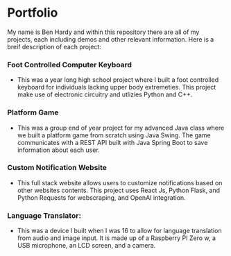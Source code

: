 # Portfolio

My name is Ben Hardy and within this repository there are all of my projects, each including demos and other relevant information. Here is a breif description of each project:

### Foot Controlled Computer Keyboard
- This was a year long high school project where I built a foot controlled keyboard for individuals lacking upper body extremeties. This project make use of electronic circuitry and utlizies Python and C++.
### Platform Game
- This was a group end of year project for my advanced Java class where we built a platform game from scratch using Java Swing. The game communicates with a REST API built with Java Spring Boot to save information about each user.
### Custom Notification Website
- This full stack website allows users to customize notifications based on other websites contents. This project uses React Js, Python Flask, and Python Requests for webscraping, and OpenAI integration.
### Language Translator:
- This was a device I built when I was 16 to allow for language translation from audio and image input. It is made up of a Raspberry PI Zero w, a USB microphone, an LCD screen, and a camera.
